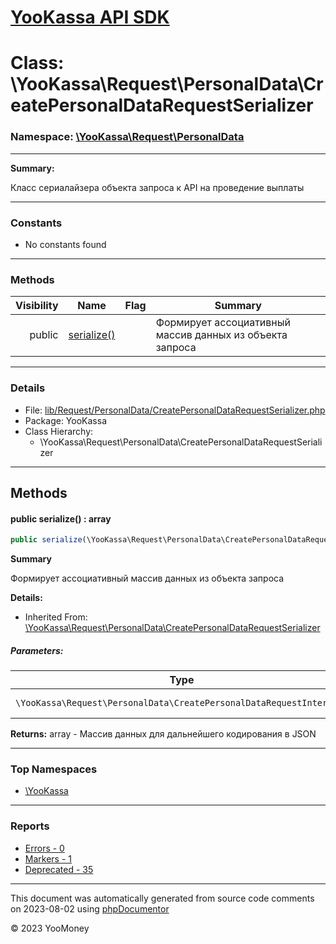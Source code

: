 # [YooKassa API SDK](../home.md)

# Class: \YooKassa\Request\PersonalData\CreatePersonalDataRequestSerializer
### Namespace: [\YooKassa\Request\PersonalData](../namespaces/yookassa-request-personaldata.md)
---
**Summary:**

Класс сериалайзера объекта запроса к API на проведение выплаты


---
### Constants
* No constants found

---
### Methods
| Visibility | Name | Flag | Summary |
| ----------:| ---- | ---- | ------- |
| public | [serialize()](YooKassa-Request-PersonalData-CreatePersonalDataRequestSerializer.md#method_serialize) |  | Формирует ассоциативный массив данных из объекта запроса |

---
### Details
* File: [lib/Request/PersonalData/CreatePersonalDataRequestSerializer.php](../../lib/Request/PersonalData/CreatePersonalDataRequestSerializer.php)
* Package: YooKassa
* Class Hierarchy:
  * \YooKassa\Request\PersonalData\CreatePersonalDataRequestSerializer

---
## Methods
<a name="method_serialize" class="anchor"></a>
#### public serialize() : array

```php
public serialize(\YooKassa\Request\PersonalData\CreatePersonalDataRequestInterface $request) : array
```

**Summary**

Формирует ассоциативный массив данных из объекта запроса

**Details:**
* Inherited From: [\YooKassa\Request\PersonalData\CreatePersonalDataRequestSerializer](YooKassa-Request-PersonalData-CreatePersonalDataRequestSerializer.md)

##### Parameters:
| Type | Name | Description |
| ---- | ---- | ----------- |
| <code lang="php">\YooKassa\Request\PersonalData\CreatePersonalDataRequestInterface</code> | request  | Объект запроса |

**Returns:** array - Массив данных для дальнейшего кодирования в JSON



---

### Top Namespaces

* [\YooKassa](../namespaces/yookassa.md)

---

### Reports
* [Errors - 0](../reports/errors.md)
* [Markers - 1](../reports/markers.md)
* [Deprecated - 35](../reports/deprecated.md)

---

This document was automatically generated from source code comments on 2023-08-02 using [phpDocumentor](http://www.phpdoc.org/)

&copy; 2023 YooMoney